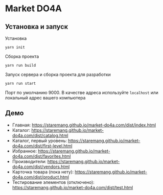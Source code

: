 # Market DO4A
## Установка и запуск

Установка
```console
yarn init
```

Сборка проекта
```console
yarn run build
```

Запуск сервера и сборка проекта для разработки 
```console
yarn run start
```
Порт по умолчанию 9000.
В качестве адреса используйте `localhost` или локальный адрес вашего компьютера

## Демо
 - Главная: https://staremang.github.io/market-do4a.com/dist/index.html
 - Каталог: https://staremang.github.io/market-do4a.com/dist/catalog.html
 - Каталог, первый уровень: https://staremang.github.io/market-do4a.com/dist/first-level.html
 - Избранное: https://staremang.github.io/market-do4a.com/dist/favorites.html
 - Производители: https://staremang.github.io/market-do4a.com/dist/vendors.html
 - Карточка товара (пока нету): https://staremang.github.io/market-do4a.com/dist/product.html
 - Тестирование элементов (отключено): https://staremang.github.io/market-do4a.com/dist/test.html